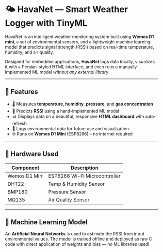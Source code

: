 # 🌤️ HavaNet — Smart Weather Logger with TinyML

HavaNet is an intelligent weather monitoring system built using **Wemos D1 mini**, a set of environmental sensors, and a lightweight machine learning model that predicts signal strength (RSSI) based on real-time temperature, humidity, and air quality.

Designed for embedded applications, **HavaNet** logs data locally, visualizes it with a Persian-styled HTML interface, and even runs a manually implemented ML model *without any external library*.

---

## 🚀 Features

- 🌡️ Measures **temperature**, **humidity**, **pressure**, and **gas concentration**
- 📶 Predicts **RSSI** using a hand-implemented ML model
- 📊 Displays data on a beautiful, responsive **HTML dashboard** with auto-refresh
- 💾 Logs environmental data for future use and visualization
- 🌐 Runs on **Wemos D1 Mini** (ESP8266) – no internet required

---

## 🔧 Hardware Used

| Component        | Description                    |
|------------------|--------------------------------|
| Wemos D1 Mini    | ESP8266 Wi-Fi Microcontroller  |
| DHT22            | Temp & Humidity Sensor         |
| BMP180           | Pressure Sensor                |
| MQ135            | Air Quality Sensor             |

---

## 🧠 Machine Learning Model

An **Artificial Neural Networks** is used to estimate the RSSI from input environmental values. The model is trained offline and deployed as raw C code with direct application of weights and bias — no ML libraries used!


